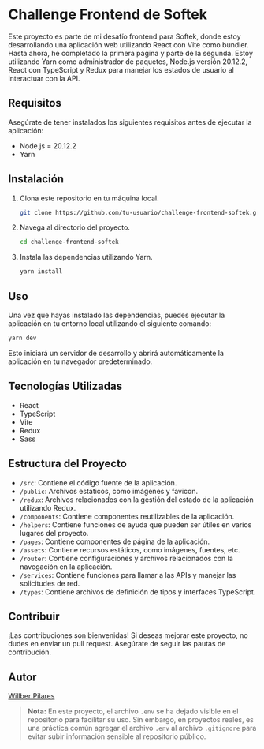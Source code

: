 # Challenge Frontend de Softek

Este proyecto es parte de mi desafío frontend para Softek, donde estoy desarrollando una aplicación web utilizando React con Vite como bundler. Hasta ahora, he completado la primera página y parte de la segunda. Estoy utilizando Yarn como administrador de paquetes, Node.js versión 20.12.2, React con TypeScript y Redux para manejar los estados de usuario al interactuar con la API.

## Requisitos

Asegúrate de tener instalados los siguientes requisitos antes de ejecutar la aplicación:

- Node.js = 20.12.2
- Yarn

## Instalación

1. Clona este repositorio en tu máquina local.

   ```bash
   git clone https://github.com/tu-usuario/challenge-frontend-softek.git
   ```

2. Navega al directorio del proyecto.

   ```bash
   cd challenge-frontend-softek
   ```

3. Instala las dependencias utilizando Yarn.
   ```bash
   yarn install
   ```

## Uso

Una vez que hayas instalado las dependencias, puedes ejecutar la aplicación en tu entorno local utilizando el siguiente comando:

```bash
yarn dev
```

Esto iniciará un servidor de desarrollo y abrirá automáticamente la aplicación en tu navegador predeterminado.

## Tecnologías Utilizadas

- React
- TypeScript
- Vite
- Redux
- Sass

## Estructura del Proyecto

- `/src`: Contiene el código fuente de la aplicación.
- `/public`: Archivos estáticos, como imágenes y favicon.
- `/redux`: Archivos relacionados con la gestión del estado de la aplicación utilizando Redux.
- `/components`: Contiene componentes reutilizables de la aplicación.
- `/helpers`: Contiene funciones de ayuda que pueden ser útiles en varios lugares del proyecto.
- `/pages`: Contiene componentes de página de la aplicación.
- `/assets`: Contiene recursos estáticos, como imágenes, fuentes, etc.
- `/router`: Contiene configuraciones y archivos relacionados con la navegación en la aplicación.
- `/services`: Contiene funciones para llamar a las APIs y manejar las solicitudes de red.
- `/types`: Contiene archivos de definición de tipos y interfaces TypeScript.

## Contribuir

¡Las contribuciones son bienvenidas! Si deseas mejorar este proyecto, no dudes en enviar un pull request. Asegúrate de seguir las pautas de contribución.

## Autor

[Willber Pilares](https://github.com/wpilares)

> **Nota:** En este proyecto, el archivo `.env` se ha dejado visible en el repositorio para facilitar su uso. Sin embargo, en proyectos reales, es una práctica común agregar el archivo `.env` al archivo `.gitignore` para evitar subir información sensible al repositorio público.
